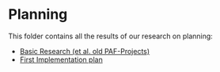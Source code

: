 # Planning

This folder contains all the results of our research on planning:

* [Basic Research (et al. old PAF-Projects)](./02_basics.md)
* [First Implementation plan](./03_Implementation.md)
